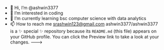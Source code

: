 - 👋 Hi, I’m @ashwin3377
- 👀 I’m interested in coding
- 🌱 I’m currently learning bsc computer science with data analytics
- 📫 How to reach me srashwin123@gmail.com
ashwin3377/ashwin3377 is a ✨ special ✨ repository because its `README.md` (this file) appears on your GitHub profile.
You can click the Preview link to take a look at your changes.
--->
